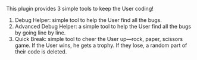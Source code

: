 This plugin provides 3 simple tools to keep the User coding!
1) Debug Helper: simple tool to help the User find all the bugs.
2) Advanced Debug Helper: a simple tool to help the User find all the bugs by going line by line.
3) Quick Break: simple tool to cheer the User up—rock, paper, scissors game. If the User wins, he gets a trophy. If they lose, a random part of their code is deleted.
